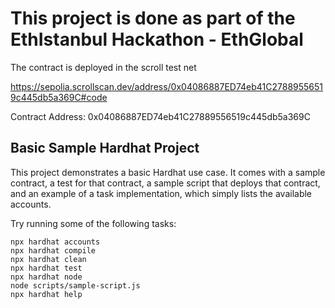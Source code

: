 # This project is done as part of the EthIstanbul Hackathon - EthGlobal #

The contract is deployed in the scroll test net

https://sepolia.scrollscan.dev/address/0x04086887ED74eb41C27889556519c445db5a369C#code

Contract Address:
0x04086887ED74eb41C27889556519c445db5a369C



## Basic Sample Hardhat Project

This project demonstrates a basic Hardhat use case. It comes with a sample contract, a test for that contract, a sample script that deploys that contract, and an example of a task implementation, which simply lists the available accounts.

Try running some of the following tasks:

```shell
npx hardhat accounts
npx hardhat compile
npx hardhat clean
npx hardhat test
npx hardhat node
node scripts/sample-script.js
npx hardhat help
```
